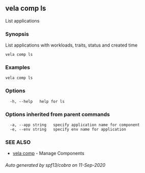 ## vela comp ls

List applications

### Synopsis

List applications with workloads, traits, status and created time

```
vela comp ls
```

### Examples

```
vela comp ls
```

### Options

```
  -h, --help   help for ls
```

### Options inherited from parent commands

```
  -a, --app string   specify application name for component
  -e, --env string   specify env name for application
```

### SEE ALSO

* [vela comp](vela_comp.md)	 - Manage Components

###### Auto generated by spf13/cobra on 11-Sep-2020
